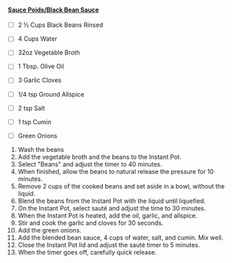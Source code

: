#### [Sauce Poids/Black Bean Sauce](https://www.savorythoughts.com/sauce-pois-noir-haitian-black-bean-sauce/#recipe)

- [ ] 2 ½ Cups Black Beans Rinsed
- [ ] 4 Cups Water
- [ ] 32oz Vegetable Broth
- [ ] 1 Tbsp. Olive Oil
- [ ] 3 Garlic Cloves
- [ ] 1/4 tsp Ground Allspice
- [ ] 2 tsp Salt
- [ ] 1 tsp Cumin
- [ ] Green Onions


1. Wash the beans
2. Add the vegetable broth and the beans to the Instant Pot.
3. Select "Beans" and adjust the timer to 40 minutes.
4. When finished, allow the beans to natural release the pressure for 10 minutes.
5. Remove 2 cups of the cooked beans and set aside in a bowl, without the liquid.
6. Blend the beans from the Instant Pot with the liquid until liquefied.
7. On the Instant Pot, select sauté and adjust the time to 30 minutes.
8. When the Instant Pot is heated, add the oil, garlic, and allspice.
9. Stir and cook the garlic and cloves for 30 seconds.
10. Add the green onions.
11. Add the blended bean sauce, 4 cups of water, salt, and cumin. Mix well.
12. Close the Instant Pot lid and adjust the sauté timer to 5 minutes.
13. When the timer goes off, carefully quick release.